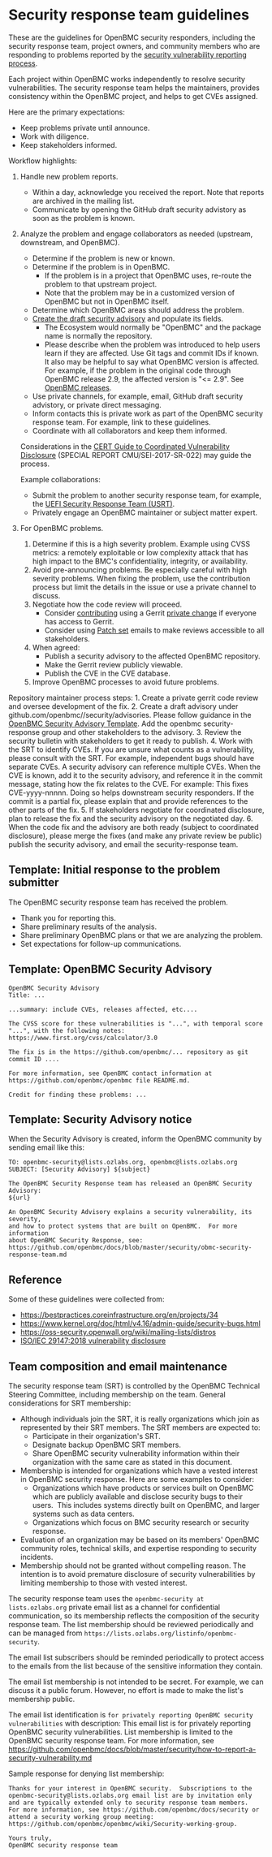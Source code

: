# Security response team guidelines

These are the guidelines for OpenBMC security responders, including the security
response team, project owners, and community members who are responding to
problems reported by the [security vulnerability reporting process][].

Each project within OpenBMC works independently to resolve security
vulnerabilities. The security response team helps the maintainers, provides
consistency within the OpenBMC project, and helps to get CVEs assigned.

Here are the primary expectations:

- Keep problems private until announce.
- Work with diligence.
- Keep stakeholders informed.

Workflow highlights:

1. Handle new problem reports.

   - Within a day, acknowledge you received the report. Note that reports are
     archived in the mailing list.
   - Communicate by opening the GitHub draft security advistory as soon as the
     problem is known.

2. Analyze the problem and engage collaborators as needed (upstream, downstream,
   and OpenBMC).

   - Determine if the problem is new or known.
   - Determine if the problem is in OpenBMC.
     - If the problem is in a project that OpenBMC uses, re-route the problem to
       that upstream project.
     - Note that the problem may be in a customized version of OpenBMC but not
       in OpenBMC itself.
   - Determine which OpenBMC areas should address the problem.
   - [Create the draft security advisory][] and populate its fields.
     - The Ecosystem would normally be "OpenBMC" and the package name is
       normally the repository.
     - Please describe when the problem was introduced to help users learn if
       they are affected. Use Git tags and commit IDs if known. It also may be
       helpful to say what OpenBMC version is affected. For example, if the
       problem in the original code through OpenBMC release 2.9, the affected
       version is "<= 2.9". See [OpenBMC releases][].
   - Use private channels, for example, email, GitHub draft security advistory,
     or private direct messaging.
   - Inform contacts this is private work as part of the OpenBMC security
     response team. For example, link to these guidelines.
   - Coordinate with all collaborators and keep them informed.

   Considerations in the [CERT Guide to Coordinated Vulnerability Disclosure][]
   (SPECIAL REPORT CMU/SEI-2017-SR-022) may guide the process.

   Example collaborations:

   - Submit the problem to another security response team, for example, the
     [UEFI Security Response Team (USRT)][].
   - Privately engage an OpenBMC maintainer or subject matter expert.

3. For OpenBMC problems.
   1. Determine if this is a high severity problem. Example using CVSS metrics:
      a remotely exploitable or low complexity attack that has high impact to
      the BMC's confidentiality, integrity, or availability.
   2. Avoid pre-announcing problems. Be especially careful with high severity
      problems. When fixing the problem, use the contribution process but limit
      the details in the issue or use a private channel to discuss.
   3. Negotiate how the code review will proceed.
      - Consider [contributing][] using a Gerrit [private change][] if everyone
        has access to Gerrit.
      - Consider using [Patch set][] emails to make reviews accessible to all
        stakeholders.
   4. When agreed:
      - Publish a security advisory to the affected OpenBMC repository.
      - Make the Gerrit review publicly viewable.
      - Publish the CVE in the CVE database.
   5. Improve OpenBMC processes to avoid future problems.

Repository maintainer process steps: 1. Create a private gerrit code review and
oversee development of the fix. 2. Create a draft advisory under
github.com/openbmc/<REPO>/security/advisories. Please follow guidance in the
[OpenBMC Security Advisory Template][]. Add the openbmc security-response group
and other stakeholders to the advisory. 3. Review the security bulletin with
stakeholders to get it ready to publish. 4. Work with the SRT to identify CVEs.
If you are unsure what counts as a vulnerability, please consult with the SRT.
For example, independent bugs should have separate CVEs. A security advisory can
reference multiple CVEs. When the CVE is known, add it to the security advisory,
and reference it in the commit message, stating how the fix relates to the CVE.
For example: This fixes CVE-yyyy-nnnnn. Doing so helps downstream security
responders. If the commit is a partial fix, please explain that and provide
references to the other parts of the fix. 5. If stakeholders negotiate for
coordinated disclosure, plan to release the fix and the security advisory on the
negotiated day. 6. When the code fix and the advisory are both ready (subject to
coordinated disclosure), please merge the fixes (and make any private review be
public) publish the security advisory, and email the security-response team.

[security vulnerability reporting process]: ./obmc-security-response-team.md
[cvss metrics]: https://www.first.org/cvss/calculator/3.0
[uefi security response team (usrt)]: https://uefi.org/security
[cert guide to coordinated vulnerability disclosure]:
  https://resources.sei.cmu.edu/asset_files/SpecialReport/2017_003_001_503340.pdf
[contributing]:
  https://github.com/openbmc/docs/blob/master/CONTRIBUTING.md#submitting-changes-via-gerrit-server
[openbmc releases]:
  https://github.com/openbmc/docs/blob/master/release/release-notes.md
[private change]:
  https://gerrit-review.googlesource.com/Documentation/intro-user.html#private-changes
[patch set]: https://en.wikipedia.org/wiki/Patch_(Unix)
[create the draft security advisory]:
  https://docs.github.com/en/code-security/repository-security-advisories/creating-a-repository-security-advisory
[openbmc security advisory template]: obmc-github-security-advisory-template.md

## Template: Initial response to the problem submitter

The OpenBMC security response team has received the problem.

- Thank you for reporting this.
- Share preliminary results of the analysis.
- Share preliminary OpenBMC plans or that we are analyzing the problem.
- Set expectations for follow-up communications.

## Template: OpenBMC Security Advisory

```
OpenBMC Security Advisory
Title: ...

...summary: include CVEs, releases affected, etc....

The CVSS score for these vulnerabilities is "...", with temporal score
"...", with the following notes:
https://www.first.org/cvss/calculator/3.0

The fix is in the https://github.com/openbmc/... repository as git
commit ID ....

For more information, see OpenBMC contact information at
https://github.com/openbmc/openbmc file README.md.

Credit for finding these problems: ...
```

## Template: Security Advisory notice

When the Security Advisory is created, inform the OpenBMC community by sending
email like this:

```
TO: openbmc-security@lists.ozlabs.org, openbmc@lists.ozlabs.org
SUBJECT: [Security Advisory] ${subject}

The OpenBMC Security Response team has released an OpenBMC Security Advisory:
${url}

An OpenBMC Security Advisory explains a security vulnerability, its severity,
and how to protect systems that are built on OpenBMC.  For more information
about OpenBMC Security Response, see:
https://github.com/openbmc/docs/blob/master/security/obmc-security-response-team.md
```

## Reference

Some of these guidelines were collected from:

- https://bestpractices.coreinfrastructure.org/en/projects/34
- https://www.kernel.org/doc/html/v4.16/admin-guide/security-bugs.html
- https://oss-security.openwall.org/wiki/mailing-lists/distros
- [ISO/IEC 29147:2018 vulnerability disclosure](https://www.iso.org/standard/72311.html)

## Team composition and email maintenance

The security response team (SRT) is controlled by the OpenBMC Technical Steering
Committee, including membership on the team. General considerations for SRT
membership:

- Although individuals join the SRT, it is really organizations which join as
  represented by their SRT members. The SRT members are expected to:
  - Participate in their organization's SRT.
  - Designate backup OpenBMC SRT members.
  - Share OpenBMC security vulnerability information within their organization
    with the same care as stated in this document.
- Membership is intended for organizations which have a vested interest in
  OpenBMC security response. Here are some examples to consider:
  - Organizations which have products or services built on OpenBMC which are
    publicly available and disclose security bugs to their users.  This includes
    systems directly built on OpenBMC, and larger systems such as data centers.
  - Organizations which focus on BMC security research or security response.
- Evaluation of an organization may be based on its members' OpenBMC community
  roles, technical skills, and expertise responding to security incidents.
- Membership should not be granted without compelling reason. The intention is
  to avoid premature disclosure of security vulnerabilities by limiting
  membership to those with vested interest.

The security response team uses the `openbmc-security at lists.ozlabs.org`
private email list as a channel for confidential communication, so its
membership reflects the composition of the security response team. The list
membership should be reviewed periodically and can be managed from
`https://lists.ozlabs.org/listinfo/openbmc-security`.

The email list subscribers should be reminded periodically to protect access to
the emails from the list because of the sensitive information they contain.

The email list membership is not intended to be secret. For example, we can
discuss it a public forum. However, no effort is made to make the list's
membership public.

The email list identification is
`for privately reporting OpenBMC security vulnerabilities` with description:
This email list is for privately reporting OpenBMC security vulnerabilities.
List membership is limited to the OpenBMC security response team. For more
information, see
https://github.com/openbmc/docs/blob/master/security/how-to-report-a-security-vulnerability.md

Sample response for denying list membership:

```
Thanks for your interest in OpenBMC security.  Subscriptions to the
openbmc-security@lists.ozlabs.org email list are by invitation only
and are typically extended only to security response team members.
For more information, see https://github.com/openbmc/docs/security or
attend a security working group meeting:
https://github.com/openbmc/openbmc/wiki/Security-working-group.

Yours truly,
OpenBMC security response team
```

